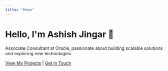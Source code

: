 ```yaml
---
title: "Home"
---
```


# Hello, I'm Ashish Jingar 👋

Associate Consultant at Oracle, passionate about building scalable solutions and exploring new technologies.

[View My Projects](/projects) | [Get in Touch](/contact)